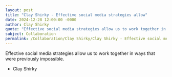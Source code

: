 ```yaml
---
layout: post
title: "Clay Shirky - Effective social media strategies allow"
date: 2024-12-28 12:00:00 -0000
author: Clay Shirky
quote: "Effective social media strategies allow us to work together in ways that were previously impossible."
subject: Collaboration
permalink: /Collaboration/Clay Shirky/Clay Shirky - Effective social media strategies allow
---
```


Effective social media strategies allow us to work together in ways that were previously impossible.

- Clay Shirky
